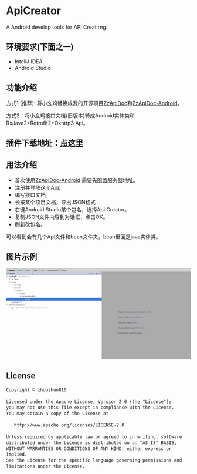 # ApiCreator
A Android develop tools for API Creatirng.

## 环境要求(下面之一)
- InteliJ IDEA
- Android Studio

## 功能介绍

方式1 (推荐): 将小幺鸡替换成我的开源项目[ZzApiDoc](https://github.com/zhouzhuo810/ZzApiDoc)和[ZzApiDoc-Android](https://github.com/zhouzhuo810/ZzApiDoc-Android)。

方式2：将小幺鸡接口文档(旧版本)转成Android实体类和RxJava2+Retrofit2+Okhttp3 Api。

## 插件下载地址：[点这里](https://github.com/zhouzhuo810/ApiCreator/blob/master/ApiCreator.zip)

## 用法介绍

- 首次使用[ZzApiDoc-Android](https://github.com/zhouzhuo810/ZzApiDoc-Android) 需要先配置服务器地址。
- 注册并登陆这个App
- 编写接口文档。
- 长按某个项目文档，导出JSON格式
- 右键Android Studio某个包名，选择Api Creator。
- 复制JSON文件内容到对话框，点击OK。
- 刷新改包名。

可以看到会有几个Api文件和bean文件夹，bean里面是java实体类。

## 图片示例

![demo](https://github.com/zhouzhuo810/ApiCreator/blob/master/apicreator.gif)


## License

```
Copyright © zhouzhuo810

Licensed under the Apache License, Version 2.0 (the "License");
you may not use this file except in compliance with the License.
You may obtain a copy of the License at

   http://www.apache.org/licenses/LICENSE-2.0

Unless required by applicable law or agreed to in writing, software
distributed under the License is distributed on an "AS IS" BASIS,
WITHOUT WARRANTIES OR CONDITIONS OF ANY KIND, either express or implied.
See the License for the specific language governing permissions and
limitations under the License.
```
